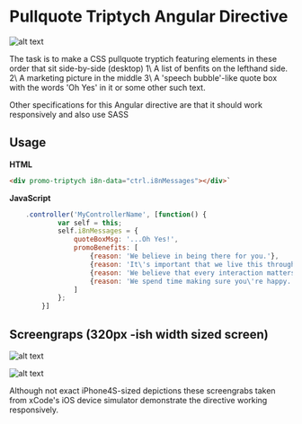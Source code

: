 # Pullquote Triptych Angular Directive
![alt text](http://www.currahee.co.uk/media/i/ng-pullquote-triptych1.jpg "Desktop Triptych Directive")

The task is to make a CSS pullquote tryptich featuring elements in these order that sit side-by-side (desktop)
1\ A list of benfits on the lefthand side.
2\ A marketing picture in the middle
3\ A 'speech bubble'-like quote box with the words 'Oh Yes' in it or some other such text.

Other specifications for this Angular directive are that it should work responsively and also use SASS

## Usage
**HTML**
```html
<div promo-triptych i8n-data="ctrl.i8nMessages"></div>`
```
**JavaScript**
```javascript
    .controller('MyControllerName', [function() {
            var self = this;
            self.i8nMessages = {
                quoteBoxMsg: '...Oh Yes!',
                promoBenefits: [
                    {reason: 'We believe in being there for you.'},
                    {reason: 'It\'s important that we live this through our policies.'},
                    {reason: 'We believe that every interaction matters.'},
                    {reason: 'We spend time making sure you\'re happy. Oh Yes!'}
                ]
            };
        }]
```

## Screengraps (320px -ish width sized screen)

![alt text](http://www.currahee.co.uk/media/i/ng-pullquote-triptych2.jpg "iPhone4s Triptych Directive [Top Half]")

![alt text](http://www.currahee.co.uk/media/i/ng-pullquote-triptych3.jpg "iPhone4s Triptych Directive [Bottom Half]")

Although not exact iPhone4S-sized depictions these screengrabs taken from xCode's iOS device simulator demonstrate the directive working responsively.

